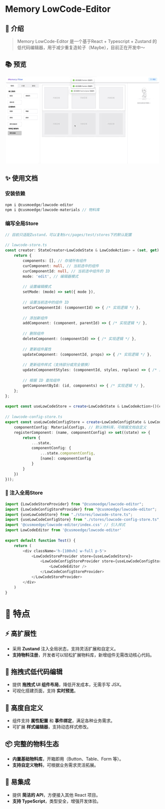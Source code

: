 # Memory LowCode-Editor

## 🌟 介绍
> Memory LowCode-Editor 是一个基于React + Typescript + Zustand 的低代码编辑器，用于减少重复造轮子（Maybe），目前正在开发中～

## 📚 预览

<div style="text-align: center;">
  <img src="./src/assets/pre.gif" alt="预览"/>
</div>


## ✨ 使用文档

### 安装依赖
``` javascript
npm i @cusmoedge/lowcode-editor
npm i @cusmoedge/lowcode-materials // 物料库
```

### 编写全局Store
``` typescript
// 目前只适配Zustand，可以复制src/pages/test/stores下的默认配置

// lowcode-store.ts
const creator: StateCreator<LowCodeState & LowCodeAction> = (set, get) => {
    return {
        components: [], // 存储所有组件
        curComponent: null, // 当前选中的组件
        curComponentId: null, // 当前选中组件的 ID
        mode: 'edit', // 编辑器模式

        // 设置编辑模式
        setMode: (mode) => set({ mode }),

        // 设置当前选中的组件 ID
        setCurComponentId: (componentId) => { /* 实现逻辑 */ },

        // 添加新组件
        addComponent: (component, parentId) => { /* 实现逻辑 */ },

        // 删除组件
        deleteComponent: (componentId) => { /* 实现逻辑 */ },

        // 更新组件属性
        updateComponent: (componentId, props) => { /* 实现逻辑 */ },

        // 更新组件样式（支持部分或完全替换）
        updateComponentStyles: (componentId, styles, replace) => { /* 实现逻辑 */ },

        // 根据 ID 查找组件
        getComponentById: (id, components) => { /* 实现逻辑 */ },
    };
};

export const useLowCodeStore = create<LowCodeState & LowCodeAction>()(creator);

// lowcode-config-store.ts
export const useLowCodeConfigStore = create<LowCodeConfigState & LowCodeConfigAction>((set) => ({
    componentConfig: MaterialConfigs, // 默认物料库，可根据文档自定义
    registerComponent: (name, componentConfig) => set((state) => {
        return {
            ...state,
            componentConfig: {
                ...state.componentConfig,
                [name]: componentConfig
            }
        }
    })
}));
```

### 🚀 注入全局Store
``` typescript
import {LowCodeStoreProvider} from "@cusmoedge/lowcode-editor";
import {LowCodeConfigStoreProvider} from "@cusmoedge/lowcode-editor";
import {useLowCodeStore} from "./stores/lowcode-store.ts";
import {useLowCodeConfigStore} from "./stores/lowcode-config-store.ts";
import '@cusmoedge/lowcode-editor/index.css' // 引入样式
import LowCodeEditor from '@cusmoedge/lowcode-editor'

export default function Test() {
    return (
        <div className='h-[100vh] w-full p-5'>
            <LowCodeStoreProvider store={useLowCodeStore}>
                <LowCodeConfigStoreProvider store={useLowCodeConfigStore}>
                    <LowCodeEditor />
                </LowCodeConfigStoreProvider>
            </LowCodeStoreProvider>
        </div>
    )
}
```

# 🎯 特点  

## ⚡️ 高扩展性  
- 采用 **Zustand** 注入全局状态，支持灵活扩展和自定义。  
- **支持物料注册**，开发者可以轻松扩展物料库，新增组件无需改动核心代码。   

## 🎨 拖拽式低代码编辑  
- 提供 **拖拽式 UI 组件布局**，降低开发成本，无需手写 JSX。  
- 可视化搭建页面，支持 **实时预览**。  

## 🔧 高度自定义  
- 组件支持 **属性配置** 和 **事件绑定**，满足各种业务需求。  
- 可扩展 **样式编辑器**，支持动态样式修改。  

## 📦 完整的物料生态  
- **内置基础物料库**，开箱即用（Button、Table、Form 等）。  
- **支持自定义物料**，可根据业务需求灵活拓展。  

## 🔗 易集成  
- 提供 **简洁的 API**，方便接入其他 React 项目。  
- **支持 TypeScript**，类型安全，增强开发体验。  



